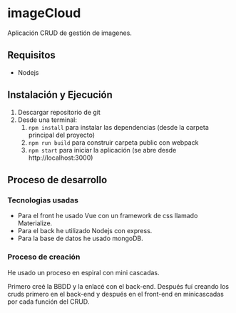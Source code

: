 # imageCloud

Aplicación CRUD de gestión de imagenes.

## Requisitos

- Nodejs

## Instalación y Ejecución

1. Descargar repositorio de git
2. Desde una terminal:
    1. `npm install` para instalar las dependencias (desde la carpeta principal del proyecto)
    2. `npm run build` para construir carpeta public con webpack
    3. `npm start` para iniciar la aplicación (se abre desde http://localhost:3000)
    
## Proceso de desarrollo

### Tecnologias usadas

- Para el front he usado Vue con un framework de css llamado Materialize.
- Para el back he utilizado Nodejs con express.
- Para la base de datos he usado mongoDB.

### Proceso de creación

He usado un proceso en espiral con mini cascadas.

Primero creé la BBDD y la enlacé con el back-end. Después fuí creando los cruds primero en el back-end y después en el front-end en minicascadas por cada función del CRUD.
